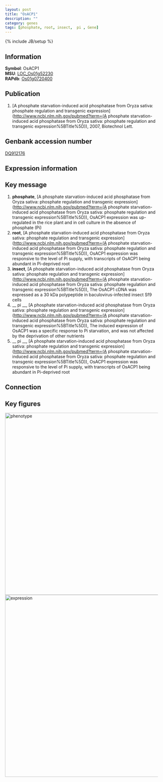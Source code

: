 ```yaml
---
layout: post
title: "OsACP1"
description: ""
category: genes
tags: [phosphate, root, insect,  pi , Gene]
---
```

{% include JB/setup %}

## Information
__Symbol__: OsACP1  
__MSU__: [LOC_Os01g52230](http://rice.plantbiology.msu.edu/cgi-bin/ORF_infopage.cgi?orf=LOC_Os01g52230)  
__RAPdb__: [Os01g0720400](http://rapdb.dna.affrc.go.jp/viewer/gbrowse_details/irgsp1?name=Os01g0720400)  

## Publication
1. [A phosphate starvation-induced acid phosphatase from Oryza sativa: phosphate regulation and transgenic expression](http://www.ncbi.nlm.nih.gov/pubmed?term=(A phosphate starvation-induced acid phosphatase from Oryza sativa: phosphate regulation and transgenic expression%5BTitle%5D)), 2007, Biotechnol Lett.

## Genbank accession number
[DQ912176](http://www.ncbi.nlm.nih.gov/nuccore/DQ912176)

## Expression information

## Key message
1. __phosphate__, [A phosphate starvation-induced acid phosphatase from Oryza sativa: phosphate regulation and transgenic expression](http://www.ncbi.nlm.nih.gov/pubmed?term=(A phosphate starvation-induced acid phosphatase from Oryza sativa: phosphate regulation and transgenic expression%5BTitle%5D)),  OsACP1 expression was up-regulated in the rice plant and in cell culture in the absence of phosphate (Pi)
2. __root__, [A phosphate starvation-induced acid phosphatase from Oryza sativa: phosphate regulation and transgenic expression](http://www.ncbi.nlm.nih.gov/pubmed?term=(A phosphate starvation-induced acid phosphatase from Oryza sativa: phosphate regulation and transgenic expression%5BTitle%5D)),  OsACP1 expression was responsive to the level of Pi supply, with transcripts of OsACP1 being abundant in Pi-deprived root
3. __insect__, [A phosphate starvation-induced acid phosphatase from Oryza sativa: phosphate regulation and transgenic expression](http://www.ncbi.nlm.nih.gov/pubmed?term=(A phosphate starvation-induced acid phosphatase from Oryza sativa: phosphate regulation and transgenic expression%5BTitle%5D)),  The OsACP1 cDNA was expressed as a 30 kDa polypeptide in baculovirus-infected insect Sf9 cells
4. __ pi __, [A phosphate starvation-induced acid phosphatase from Oryza sativa: phosphate regulation and transgenic expression](http://www.ncbi.nlm.nih.gov/pubmed?term=(A phosphate starvation-induced acid phosphatase from Oryza sativa: phosphate regulation and transgenic expression%5BTitle%5D)),  The induced expression of OsACP1 was a specific response to Pi starvation, and was not affected by the deprivation of other nutrients
5. __ pi __, [A phosphate starvation-induced acid phosphatase from Oryza sativa: phosphate regulation and transgenic expression](http://www.ncbi.nlm.nih.gov/pubmed?term=(A phosphate starvation-induced acid phosphatase from Oryza sativa: phosphate regulation and transgenic expression%5BTitle%5D)),  OsACP1 expression was responsive to the level of Pi supply, with transcripts of OsACP1 being abundant in Pi-deprived root

## Connection

## Key figures
<img src="http://ricencode.github.io/images/OsACP1.pheno.png" alt="phenotype"  style="width: 600px;"/>

<img src="http://ricencode.github.io/images/OsACP1.exp.png" alt="expression"  style="width: 600px;"/>


